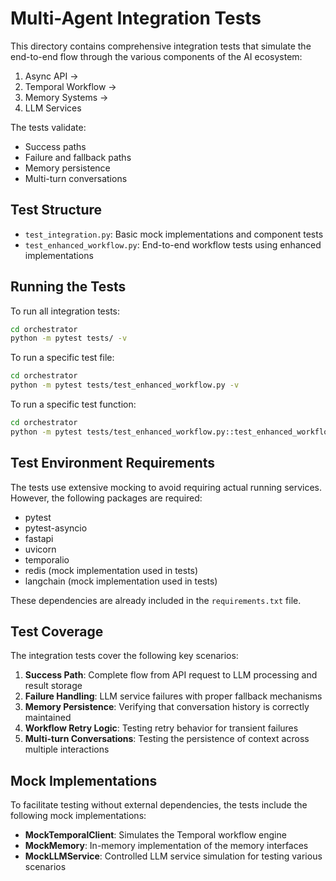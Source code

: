 # Multi-Agent Integration Tests

This directory contains comprehensive integration tests that simulate the end-to-end flow through the various components of the AI ecosystem:

1. Async API → 
2. Temporal Workflow → 
3. Memory Systems → 
4. LLM Services

The tests validate:
- Success paths
- Failure and fallback paths
- Memory persistence
- Multi-turn conversations

## Test Structure

- `test_integration.py`: Basic mock implementations and component tests
- `test_enhanced_workflow.py`: End-to-end workflow tests using enhanced implementations

## Running the Tests

To run all integration tests:

```bash
cd orchestrator
python -m pytest tests/ -v
```

To run a specific test file:

```bash
cd orchestrator
python -m pytest tests/test_enhanced_workflow.py -v
```

To run a specific test function:

```bash
cd orchestrator
python -m pytest tests/test_enhanced_workflow.py::test_enhanced_workflow_success -v
```

## Test Environment Requirements

The tests use extensive mocking to avoid requiring actual running services. However, the following packages are required:

- pytest
- pytest-asyncio
- fastapi
- uvicorn
- temporalio
- redis (mock implementation used in tests)
- langchain (mock implementation used in tests)

These dependencies are already included in the `requirements.txt` file.

## Test Coverage

The integration tests cover the following key scenarios:

1. **Success Path**: Complete flow from API request to LLM processing and result storage
2. **Failure Handling**: LLM service failures with proper fallback mechanisms
3. **Memory Persistence**: Verifying that conversation history is correctly maintained
4. **Workflow Retry Logic**: Testing retry behavior for transient failures
5. **Multi-turn Conversations**: Testing the persistence of context across multiple interactions

## Mock Implementations

To facilitate testing without external dependencies, the tests include the following mock implementations:

- **MockTemporalClient**: Simulates the Temporal workflow engine
- **MockMemory**: In-memory implementation of the memory interfaces
- **MockLLMService**: Controlled LLM service simulation for testing various scenarios
